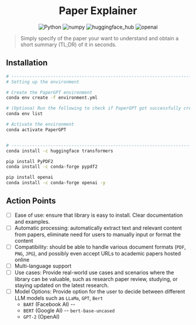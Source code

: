 

<div align="center">

#  Paper Explainer


<a>
    <img alt="Python" src="https://img.shields.io/badge/python-3.11.4-green">
</a>
<a>
    <img alt="numpy" src="https://img.shields.io/badge/numpy-1.26.0-blue">
</a>
<a>
    <img alt="huggingface_hub" src="https://img.shields.io/badge/huggingface_hub-0.15.1-blue">
</a>
<a>
    <img alt="openai" src="https://img.shields.io/badge/openai-0.28.1-blue">
</a>

</div>


> Simply specify of the paper your want to understand and obtain a short summary (TL;DR) of it in seconds. 

## Installation

```bash
# -----------------------------------------------------------------------------
# Setting up the environment

# Create the PaperGPT environment
conda env create -f environment.yml

# (Optiona) Run the following to check if PaperGPT got successfully created
conda env list

# Activate the environment
conda activate PaperGPT


# -----------------------------------------------------------------------------
conda install -c huggingface transformers

pip install PyPDF2
conda install -c conda-forge pypdf2

pip install openai
conda install -c conda-forge openai -y


```


## Action Points

- [ ] Ease of use: ensure that library is easy to install. Clear documentation and examples.
- [ ] Automatic processing: automatically extract text and relevant content from papers, eliminate need for users to manually input or format the content
- [ ] Compatibility: should be able to handle various document formats (`PDF`, `PNG`, `JPG`), and possibly even accept URLs to academic papers hosted online
- [ ] Multi-language support 
- [ ] Use cases: Provide real-world use cases and scenarios where the library can be valuable, such as research paper review, studying, or staying updated on the latest research.
- [ ] Model Options: Provide option for the user to decide between different LLM models such as `LLaMa`, `GPT`, `Bert`
  - `BART` (Facebook AI) -- 
  - `BERT` (Google AI) -- `bert-base-uncased`
  - `GPT-2` (OpenAI)
